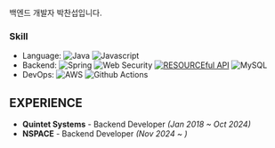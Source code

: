 ### 

백엔드 개발자 박찬섭입니다.


### Skill

- Language: 
![Java](https://img.shields.io/badge/Java-%23ED8B00.svg?&style=flat&logo=java&logoColor=white)
![Javascript](https://img.shields.io/badge/Javascript%20-%23323330.svg?&style=flat&logo=Javascript&logoColor=%23F7DF1E)
- Backend: ![Spring](https://img.shields.io/badge/Spring%20-%236DB33F.svg?&style=flat&logo=spring&logoColor=white) ![Web Security](https://img.shields.io/badge/-Web%20Security-black) [![RESOURCEful API](https://img.shields.io/badge/-RESOURCEful%20API-blueviolet)](https://medium.com/@trevorhreed/you-re-api-isn-t-restful-and-that-s-good-b2662079cf0e) ![MySQL](https://img.shields.io/badge/Mysql-%2300f.svg?&style=flat&logo=mysql&logoColor=white)
- DevOps: ![AWS](https://img.shields.io/badge/AWS%20-%23FF9900.svg?&style=flat&logo=amazon-aws&logoColor=white) ![Github Actions](https://img.shields.io/badge/GitHub%20Actions%20-%232671E5.svg?&style=flat&logo=github%20actions&logoColor=white)


## EXPERIENCE
- **Quintet Systems** - Backend Developer *(Jan 2018 ~ Oct 2024)*<br>
- **NSPACE** - Backend Developer *(Nov 2024 ~ )*<br>

